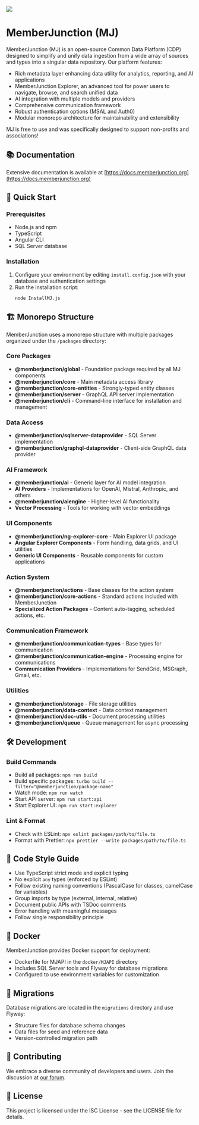 ![](https://memberjunction.com/wp-content/uploads/2022/05/Member-Junction-WEB.jpg)

# MemberJunction (MJ)

MemberJunction (MJ) is an open-source Common Data Platform (CDP) designed to simplify and unify data ingestion from a wide array of sources and types into a singular data repository. Our platform features:

- Rich metadata layer enhancing data utility for analytics, reporting, and AI applications
- MemberJunction Explorer, an advanced tool for power users to navigate, browse, and search unified data
- AI integration with multiple models and providers
- Comprehensive communication framework
- Robust authentication options (MSAL and Auth0)
- Modular monorepo architecture for maintainability and extensibility

MJ is free to use and was specifically designed to support non-profits and associations!

## 📚 Documentation

Extensive documentation is available at [https://docs.memberjunction.org](https://docs.memberjunction.org)

## 🚀 Quick Start

### Prerequisites

- Node.js and npm
- TypeScript
- Angular CLI
- SQL Server database

### Installation

1. Configure your environment by editing `install.config.json` with your database and authentication settings
2. Run the installation script:
   ```
   node InstallMJ.js
   ```

## 🏗️ Monorepo Structure

MemberJunction uses a monorepo structure with multiple packages organized under the `/packages` directory:

### Core Packages

- **@memberjunction/global** - Foundation package required by all MJ components
- **@memberjunction/core** - Main metadata access library
- **@memberjunction/core-entities** - Strongly-typed entity classes
- **@memberjunction/server** - GraphQL API server implementation
- **@memberjunction/cli** - Command-line interface for installation and management

### Data Access

- **@memberjunction/sqlserver-dataprovider** - SQL Server implementation
- **@memberjunction/graphql-dataprovider** - Client-side GraphQL data provider

### AI Framework

- **@memberjunction/ai** - Generic layer for AI model integration
- **AI Providers** - Implementations for OpenAI, Mistral, Anthropic, and others
- **@memberjunction/aiengine** - Higher-level AI functionality
- **Vector Processing** - Tools for working with vector embeddings

### UI Components

- **@memberjunction/ng-explorer-core** - Main Explorer UI package
- **Angular Explorer Components** - Form handling, data grids, and UI utilities
- **Generic UI Components** - Reusable components for custom applications

### Action System

- **@memberjunction/actions** - Base classes for the action system
- **@memberjunction/core-actions** - Standard actions included with MemberJunction
- **Specialized Action Packages** - Content auto-tagging, scheduled actions, etc.

### Communication Framework

- **@memberjunction/communication-types** - Base types for communication
- **@memberjunction/communication-engine** - Processing engine for communications
- **Communication Providers** - Implementations for SendGrid, MSGraph, Gmail, etc.

### Utilities

- **@memberjunction/storage** - File storage utilities
- **@memberjunction/data-context** - Data context management
- **@memberjunction/doc-utils** - Document processing utilities
- **@memberjunction/queue** - Queue management for async processing

## 🛠️ Development

### Build Commands

- Build all packages: `npm run build`
- Build specific packages: `turbo build --filter="@memberjunction/package-name"`
- Watch mode: `npm run watch`
- Start API server: `npm run start:api`
- Start Explorer UI: `npm run start:explorer`

### Lint & Format

- Check with ESLint: `npx eslint packages/path/to/file.ts`
- Format with Prettier: `npx prettier --write packages/path/to/file.ts`

## 🧪 Code Style Guide

- Use TypeScript strict mode and explicit typing
- No explicit `any` types (enforced by ESLint)
- Follow existing naming conventions (PascalCase for classes, camelCase for variables)
- Group imports by type (external, internal, relative)
- Document public APIs with TSDoc comments
- Error handling with meaningful messages
- Follow single responsibility principle

## 🐳 Docker

MemberJunction provides Docker support for deployment:

- Dockerfile for MJAPI in the `docker/MJAPI` directory
- Includes SQL Server tools and Flyway for database migrations
- Configured to use environment variables for customization

## 🔄 Migrations

Database migrations are located in the `migrations` directory and use Flyway:

- Structure files for database schema changes
- Data files for seed and reference data
- Version-controlled migration path

## 🤝 Contributing

We embrace a diverse community of developers and users. Join the discussion at [our forum](https://docs.memberjunction.org/discuss).

## 📄 License

This project is licensed under the ISC License - see the LICENSE file for details.